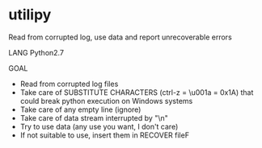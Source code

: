 # utilipy
Read from corrupted log, use data and report unrecoverable errors

LANG
	Python2.7

GOAL
- Read from corrupted log files
- Take care of SUBSTITUTE CHARACTERS (ctrl-z = \u001a = 0x1A) that could break python execution on Windows systems
- Take care of any empty line (ignore)
- Take care of data stream interrupted by "\n"
- Try to use data (any use you want, I don't care)
- If not suitable to use, insert them in RECOVER fileF
